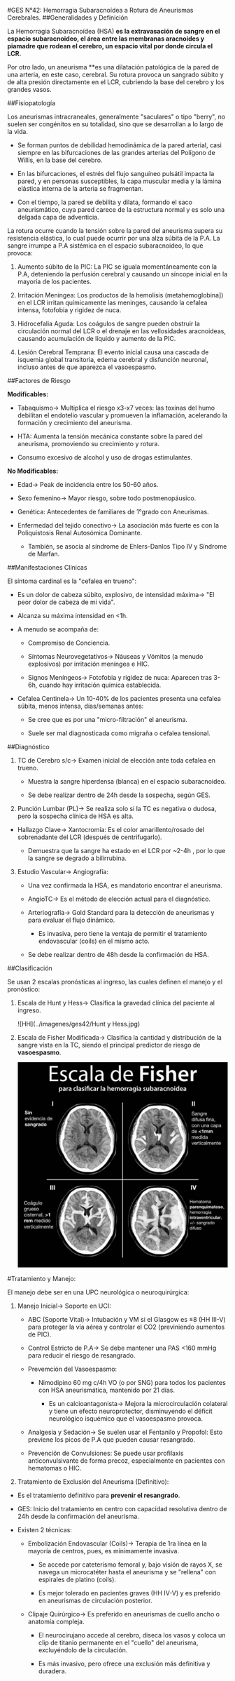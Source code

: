 #GES N°42: Hemorragia Subaracnoídea a Rotura de Aneurismas Cerebrales.
##Generalidades y Definición

La Hemorragia Subaracnoídea (HSA) **es la extravasación de sangre en el espacio subaracnoideo, el área entre las membranas aracnoides y piamadre que rodean el cerebro, un espacio vital por donde circula el LCR.**

Por otro lado, un aneurisma **es una dilatación patológica de la pared de una arteria, en este caso, cerebral. Su rotura provoca un sangrado súbito y de alta presión directamente en el LCR, cubriendo la base del cerebro y los grandes vasos.

##Fisiopatología

Los aneurismas intracraneales, generalmente "saculares" o tipo "berry", no suelen ser congénitos en su totalidad, sino que se desarrollan a lo largo de la vida.

* Se forman puntos de debilidad hemodinámica de la pared arterial, casi siempre en las bifurcaciones de las grandes arterias del Polígono de Willis, en la base del cerebro.

* En las bifurcaciones, el estrés del flujo sanguíneo pulsátil impacta la pared, y en personas susceptibles, la capa muscular media y la lámina elástica interna de la arteria se fragmentan.

* Con el tiempo, la pared se debilita y dilata, formando el saco aneurismático, cuya pared carece de la estructura normal y es solo una delgada capa de adventicia.

La rotura ocurre cuando la tensión sobre la pared del aneurisma supera su resistencia elástica, lo cual puede ocurrir por una alza súbita de la P.A. La sangre irrumpe a P.A sistémica en el espacio subaracnoideo, lo que provoca:

1. Aumento súbito de la PIC: La PIC se iguala momentáneamente con la P.A, deteniendo la perfusión cerebral y causando un síncope inicial en la mayoría de los pacientes.

2. Irritación Meníngea: Los productos de la hemolísis (metahemoglobina]) en el LCR irritan químicamente las meninges, causando la cefalea intensa, fotofobia y rigidez de nuca.

3. Hidrocefalia Aguda: Los coágulos de sangre pueden obstruir la circulación normal del LCR o el drenaje en las vellosidades aracnoideas, causando acumulación de líquido y aumento de la PIC.

4. Lesión Cerebral Temprana: El evento inicial causa una cascada de isquemia global transitoria, edema cerebral y disfunción neuronal, incluso antes de que aparezca el vasoespasmo.

##Factores de Riesgo

**Modificables:**

* Tabaquismo→ Multiplica el riesgo x3-x7 veces: las toxinas del humo debilitan el endotelio vascular y promueven la inflamación, acelerando la formación y crecimiento del aneurisma.

* HTA: Aumenta la tensión mecánica constante sobre la pared del aneurisma, promoviendo su crecimiento y rotura.

* Consumo excesivo de alcohol y uso de drogas estimulantes.

**No Modificables:**

* Edad→ Peak de incidencia entre los 50-60 años.

* Sexo femenino→ Mayor riesgo, sobre todo postmenopáusico.

* Genética: Antecedentes de familiares de 1°grado con Aneurismas.

* Enfermedad del tejido conectivo→ La asociación más fuerte es con la Poliquistosis Renal Autosómica Dominante.

	* También, se asocia al síndrome de Ehlers-Danlos Tipo IV y Síndrome de Marfan.

##Manifestaciones Clínicas

El síntoma cardinal es la "cefalea en trueno":

* Es un dolor de cabeza súbito, explosivo, de intensidad máxima→ "El peor dolor de cabeza de mi vida".

* Alcanza su máxima intensidad en <1h.

* A menudo se acompaña de:

	* Compromiso de Conciencia.
	
	* Síntomas Neurovegetativos→ Náuseas y Vómitos (a menudo explosivos) por irritación meníngea e HIC.
	
	* Signos Meníngeos→ Fotofobia y rigidez de nuca: Aparecen tras 3-6h, cuando hay irritación química establecida.
	
* Cefalea Centinela→ Un 10-40% de los pacientes presenta una cefalea súbita, menos intensa, días/semanas antes:

	* Se cree que es por una "micro-filtración" el aneurisma.
	
	* Suele ser mal diagnosticada como migraña o cefalea tensional.

##Diagnóstico

1. TC de Cerebro s/c→ Examen inicial de elección ante toda cefalea en trueno.

	* Muestra la sangre hiperdensa (blanca) en el espacio subaracnoideo.
	
	* Se debe realizar dentro de 24h desde la sospecha, según GES.
	
2. Punción Lumbar (PL)→ Se realiza solo si la TC es negativa o dudosa, pero la sospecha clínica de HSA es alta.

* Hallazgo Clave→ Xantocromía: Es el color amarillento/rosado del sobrenadante del LCR (después de centrifugarlo).

	* Demuestra que la sangre ha estado en el LCR por ~2-4h , por lo que la sangre se degrado a bilirrubina.
	
3. Estudio Vascular→ Angiografía:

	* Una vez confirmada la HSA, es mandatorio encontrar el aneurisma.
	
	* AngioTC→ Es el método de elección actual para el diagnóstico.
	
	* Arteriografía→ Gold Standard para la detección de aneurismas y para evaluar el flujo dinámico.
	
		* Es invasiva, pero tiene la ventaja de permitir el tratamiento endovascular (coils) en el mismo acto.
	
	* Se debe realizar dentro de 48h desde la confirmación de HSA.

##Clasificación

Se usan 2 escalas pronósticas al ingreso, las cuales definen el manejo y el pronóstico:

1. Escala de Hunt y Hess→ Clasifica la gravedad clínica del paciente al ingreso.

	![HH](../imagenes/ges42/Hunt y Hess.jpg)
	
2. Escala de Fisher Modificada→ Clasifica la cantidad y distribución de la sangre vista en la TC, siendo el principal predictor de riesgo de **vasoespasmo**.

	![Fisherm](../imagenes/ges42/Fisher.jpg)
	
#Tratamiento y Manejo:

El manejo debe ser en una UPC neurológica o neuroquirúrgica:

1. Manejo Inicial→ Soporte en UCI:

	* ABC (Soporte Vital)→ Intubación y VM si el Glasgow es ≤8 (HH III-V) para proteger la vía aérea y controlar el CO2 (previniendo aumentos de PIC).
	
	* Control Estricto de P.A→ Se debe mantener una PAS <160 mmHg para reducir el riesgo de resangrado.

	* Prevemción del Vasoespasmo:
	
		* Nimodipino 60 mg c/4h VO (o por SNG) para todos los pacientes con HSA aneurismática, mantenido por 21 días.
		
			* Es un calcioantagonista→ Mejora la microcirculación colateral y tiene un efecto neuroprotector, disminuyendo el déficit neurológico isquémico que el vasoespasmo provoca.
			
	* Analgesia y Sedación→ Se suelen usar el Fentanilo y Propofol: Esto previene los picos de P.A que pueden causar resangrado.
	
	* Prevención de Convulsiones: Se puede usar profilaxis anticonvulsivante de forma precoz, especialmente en pacientes con hematomas o HIC.

2. Tratamiento de Exclusión del Aneurisma (Definitivo):

* Es el tratamiento definitivo para **prevenir el resangrado**. 

* GES: Inicio del tratamiento en centro con capacidad resolutiva dentro de 24h desde la confirmación del aneurisma.

* Existen 2 técnicas:

	* Embolización Endovascular (Coils)→ Terapia de 1ra línea en la mayoría de centros, pues, es mínimamente invasiva.
	
		* Se accede por cateterismo femoral y, bajo visión de rayos X, se navega un microcatéter hasta el aneurisma y se "rellena" con espirales de platino (coils).
		
		* Es mejor tolerado en pacientes graves (HH IV-V) y es preferido en aneurismas de circulación posterior.
		
	* Clipaje Quirúrgico→ Es preferido en aneurismas de cuello ancho o anatomía compleja.
		
		* El neurocirujano accede al cerebro, diseca los vasos y coloca un clip de titanio permanente en el "cuello" del aneurisma, excluyéndolo de la circulación.
		
		* Es más invasivo, pero ofrece una exclusión más definitiva y duradera.
